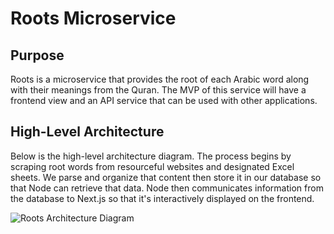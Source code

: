 # Roots Microservice

## Purpose

Roots is a microservice that provides the root of each Arabic word along with their meanings from the Quran. The MVP of this service will have a frontend view and an API service that can be used with other applications.


## High-Level Architecture 

Below is the high-level architecture diagram. The process begins by scraping root words from resourceful websites and designated Excel sheets. We parse and organize that content then store it in our database so that Node can retrieve that data. Node then communicates information from the database to Next.js so that it's interactively displayed on the frontend. 

![Roots Architecture Diagram](https://user-images.githubusercontent.com/35634011/171746977-4bd7695c-8c72-429c-97b6-c789b896aae4.png)
